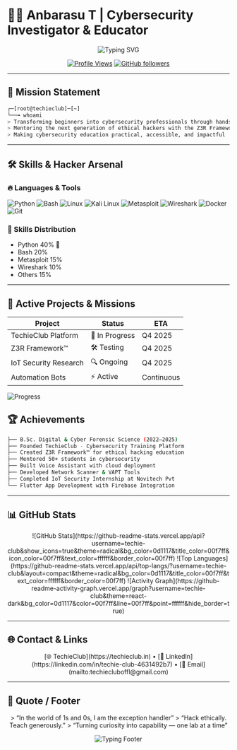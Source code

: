 # 👨‍💻 Anbarasu T | Cybersecurity Investigator & Educator

<div align="center">

![Typing SVG](https://readme-typing-svg.herokuapp.com?font=Fira+Code\&size=28\&duration=3000\&pause=500\&color=00F7FF\&center=true\&vCenter=true\&width=600\&lines=Ethical+Hacker+🌐;Red+Team+Lead+⚔️;Founder+%26+CEO+TechieClub🚀;Cybersecurity+Researcher+🔍;Digital+Forensics+Expert💀)

[![Profile Views](https://komarev.com/ghpvc/?username=techie-club\&color=00f7ff\&style=for-the-badge\&label=PROFILE+VIEWS)](https://github.com/techie-club)
[![GitHub followers](https://img.shields.io/badge/Followers-0?style=for-the-badge\&logo=github\&color=00f7ff)](https://github.com/techie-club?tab=followers)

</div>

---

## 🎯 Mission Statement

```bash
┌─[root@techieclub]─[~]
└──╼ whoami
> Transforming beginners into cybersecurity professionals through hands-on training
> Mentoring the next generation of ethical hackers with the Z3R Framework™
> Making cybersecurity education practical, accessible, and impactful
```

---

## 🛠 Skills & Hacker Arsenal

### 🔥 Languages & Tools

![Python](https://img.shields.io/badge/Python-90%25-blue?style=for-the-badge)
![Bash](https://img.shields.io/badge/Bash-85%25-green?style=for-the-badge)
![Linux](https://img.shields.io/badge/Linux-85%25-orange?style=for-the-badge)
![Kali Linux](https://img.shields.io/badge/Kali-80%25-darkblue?style=for-the-badge)
![Metasploit](https://img.shields.io/badge/Metasploit-80%25-red?style=for-the-badge)
![Wireshark](https://img.shields.io/badge/Wireshark-75%25-lightblue?style=for-the-badge)
![Docker](https://img.shields.io/badge/Docker-75%25-blue?style=for-the-badge)
![Git](https://img.shields.io/badge/Git-85%25-red?style=for-the-badge)

### 🥧 Skills Distribution

* Python 40% 🐍
* Bash 20%
* Metasploit 15%
* Wireshark 10%
* Others 15%

---

## 🎪 Active Projects & Missions

| Project               | Status         | ETA        |
| --------------------- | -------------- | ---------- |
| TechieClub Platform   | 🚀 In Progress | Q4 2025    |
| Z3R Framework™        | 🛠 Testing     | Q4 2025    |
| IoT Security Research | 🔍 Ongoing     | Q4 2025    |
| Automation Bots       | ⚡ Active       | Continuous |

![Progress](https://img.shields.io/badge/Completion-75%25-brightgreen)



## 🏆 Achievements

```bash
├── B.Sc. Digital & Cyber Forensic Science (2022–2025)
├── Founded TechieClub - Cybersecurity Training Platform
├── Created Z3R Framework™ for ethical hacking education
├── Mentored 50+ students in cybersecurity
├── Built Voice Assistant with cloud deployment
├── Developed Network Scanner & VAPT Tools
├── Completed IoT Security Internship at Novitech Pvt
└── Flutter App Development with Firebase Integration
```

---

## 📊 GitHub Stats

<div align="center">
![GitHub Stats](https://github-readme-stats.vercel.app/api?username=techie-club&show_icons=true&theme=radical&bg_color=0d1117&title_color=00f7ff&icon_color=00f7ff&text_color=ffffff&border_color=00f7ff)
![Top Languages](https://github-readme-stats.vercel.app/api/top-langs/?username=techie-club&layout=compact&theme=radical&bg_color=0d1117&title_color=00f7ff&text_color=ffffff&border_color=00f7ff)
![Activity Graph](https://github-readme-activity-graph.vercel.app/graph?username=techie-club&theme=react-dark&bg_color=0d1117&color=00f7ff&line=00f7ff&point=ffffff&hide_border=true)
</div>

---

## 🌐 Contact & Links

<div align="center">
[🌐 TechieClub](https://techieclub.in) • [💼 LinkedIn](https://linkedin.com/in/techie-club-4631492b7) • [📧 Email](mailto:techiecluboffl@gmail.com)
</div>

---

## 📝 Quote / Footer

<div align="center">
> “In the world of 1s and 0s, I am the exception handler”  
> “Hack ethically. Teach generously.”  
> “Turning curiosity into capability — one lab at a time”  

![Typing Footer](https://readme-typing-svg.herokuapp.com?font=Fira+Code\&size=20\&duration=2000\&pause=1000\&color=00F7FF\&center=true\&vCenter=true\&width=500\&lines=Ethical+Hacker+by+Day;Security+Researcher+by+Night;Always+Learning,+Always+Hacking)

</div>
